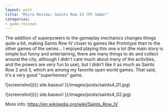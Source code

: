 ```yaml
---
layout: post
title: "Micro Review: Saints Row IV (PC Game)"
categories:
- game-reviews
---
```


<p>The addition of superpowers to the gameplay mechanics changes things quite a bit, making Saints Row IV closer to games like Prototype than to the other games of the series...  I enjoyed playing this one a lot (the main story is simple but funny and entertaining, there are many things to do and collect around the city, although I didn't care much about many of the activities, and the powers are very fun to use), but I didn't like it as much as Saints Row 2 and 3, which are among my favorite open world games. That said, it's a very good "superheroes" game.</p>


![screenshot]({{ site.baseurl }}/images/posts/saints4_01.jpg)


![screenshot]({{ site.baseurl }}/images/posts/saints4_02.jpg)


<p>More info: <a href="https://en.wikipedia.org/wiki/Saints_Row_IV">https://en.wikipedia.org/wiki/Saints_Row_IV</a></p>
